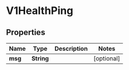 # V1HealthPing

## Properties
Name | Type | Description | Notes
------------ | ------------- | ------------- | -------------
**msg** | **String** |  |  [optional]
